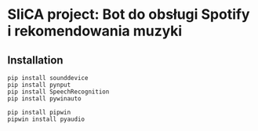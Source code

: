 # SIiCA project: Bot do obsługi Spotify i rekomendowania muzyki

## Installation

```
pip install sounddevice
pip install pynput
pip install SpeechRecognition
pip install pywinauto

pip install pipwin
pipwin install pyaudio
```
